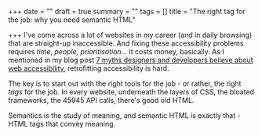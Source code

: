 +++
date = ""
draft = true
summary = ""
tags = []
title = "The right tag for the job: why you need semantic HTML"

+++
I've come across a lot of websites in my career (and in daily browsing) that are straight-up inaccessible. And fixing these accessibility problems requires _time_, _people, prioritisation..._ it costs money, basically. As I mentioned in my blog post [7 myths designers and developers believe about web accessibility](https://localghost.dev/2020/10/7-myths-designers-and-developers-believe-about-web-accessibility/), retrofitting accessibility is hard. 

The key is to start out with the right tools for the job - or rather, the right _tags_ for the job. In every website, underneath the layers of CSS, the bloated frameworks, the 45945 API calls, there's good old HTML. 

Semantics is the study of meaning, and semantic HTML is exactly that - HTML tags that convey meaning. 